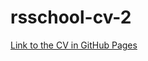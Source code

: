 # rsschool-cv-2

[Link to the CV in GitHub Pages](https://artem-esaulkov.github.io/rsschool-cv/index.html)